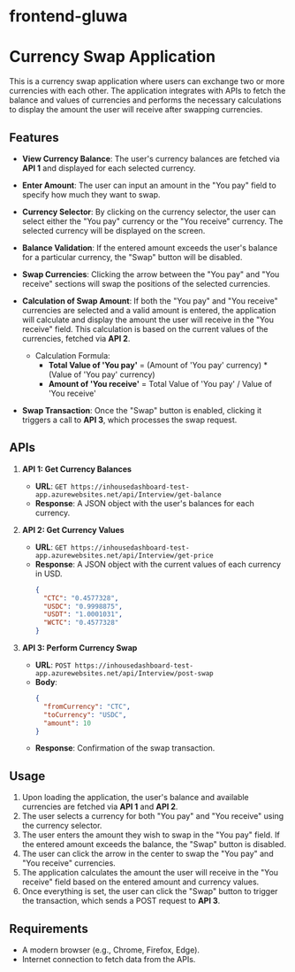 # frontend-gluwa

# Currency Swap Application

This is a currency swap application where users can exchange two or more currencies with each other. The application integrates with APIs to fetch the balance and values of currencies and performs the necessary calculations to display the amount the user will receive after swapping currencies.

## Features

- **View Currency Balance**: The user's currency balances are fetched via **API 1** and displayed for each selected currency.
- **Enter Amount**: The user can input an amount in the "You pay" field to specify how much they want to swap.
- **Currency Selector**: By clicking on the currency selector, the user can select either the "You pay" currency or the "You receive" currency. The selected currency will be displayed on the screen.
- **Balance Validation**: If the entered amount exceeds the user's balance for a particular currency, the "Swap" button will be disabled.
- **Swap Currencies**: Clicking the arrow between the "You pay" and "You receive" sections will swap the positions of the selected currencies.
- **Calculation of Swap Amount**: If both the "You pay" and "You receive" currencies are selected and a valid amount is entered, the application will calculate and display the amount the user will receive in the "You receive" field. This calculation is based on the current values of the currencies, fetched via **API 2**.
  
  - Calculation Formula:
    - **Total Value of 'You pay'** = (Amount of 'You pay' currency) * (Value of 'You pay' currency)
    - **Amount of 'You receive'** = Total Value of 'You pay' / Value of 'You receive'
  
- **Swap Transaction**: Once the "Swap" button is enabled, clicking it triggers a call to **API 3**, which processes the swap request.

## APIs

1. **API 1: Get Currency Balances**
   - **URL**: `GET https://inhousedashboard-test-app.azurewebsites.net/api/Interview/get-balance`
   - **Response**: A JSON object with the user's balances for each currency.
   
2. **API 2: Get Currency Values**
   - **URL**: `GET https://inhousedashboard-test-app.azurewebsites.net/api/Interview/get-price`
   - **Response**: A JSON object with the current values of each currency in USD.
     ```json
     {
       "CTC": "0.4577328",
       "USDC": "0.9998875",
       "USDT": "1.0001031",
       "WCTC": "0.4577328"
     }
     ```
     
3. **API 3: Perform Currency Swap**
   - **URL**: `POST https://inhousedashboard-test-app.azurewebsites.net/api/Interview/post-swap`
   - **Body**:
     ```json
     {
       "fromCurrency": "CTC",
       "toCurrency": "USDC",
       "amount": 10
     }
     ```
   - **Response**: Confirmation of the swap transaction.

## Usage

1. Upon loading the application, the user's balance and available currencies are fetched via **API 1** and **API 2**.
2. The user selects a currency for both "You pay" and "You receive" using the currency selector.
3. The user enters the amount they wish to swap in the "You pay" field. If the entered amount exceeds the balance, the "Swap" button is disabled.
4. The user can click the arrow in the center to swap the "You pay" and "You receive" currencies.
5. The application calculates the amount the user will receive in the "You receive" field based on the entered amount and currency values.
6. Once everything is set, the user can click the "Swap" button to trigger the transaction, which sends a POST request to **API 3**.

## Requirements

- A modern browser (e.g., Chrome, Firefox, Edge).
- Internet connection to fetch data from the APIs.
